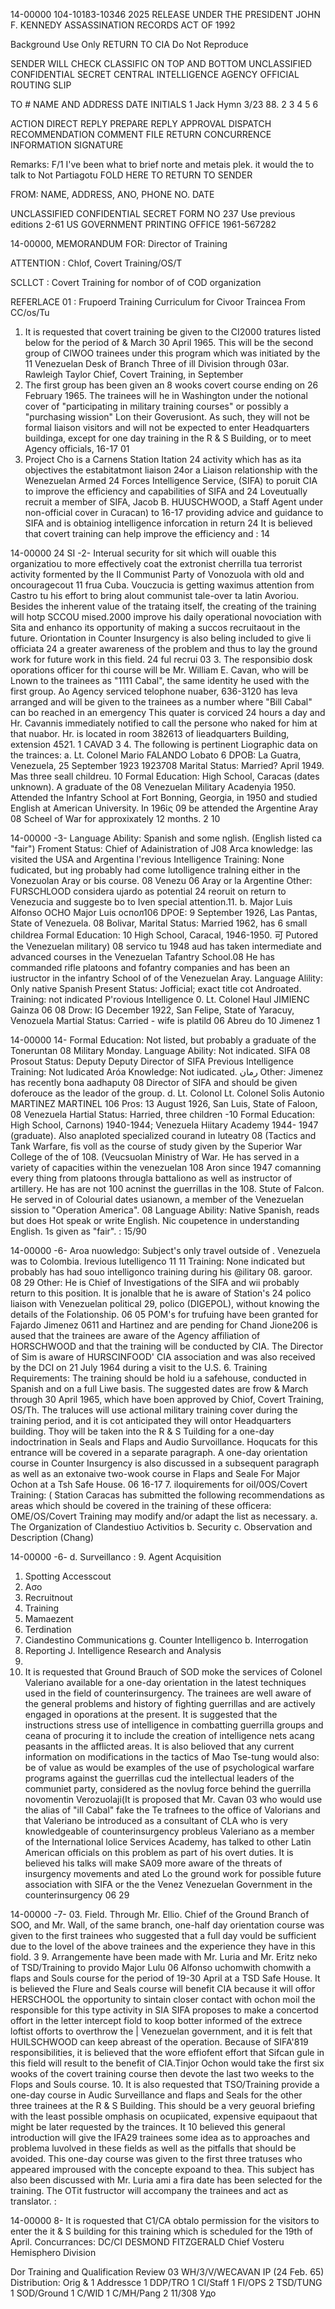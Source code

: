 14-00000
104-10183-10346
2025 RELEASE UNDER THE PRESIDENT JOHN F. KENNEDY ASSASSINATION RECORDS ACT OF 1992

Background Use Only
RETURN TO CIA
Do Not Reproduce

SENDER WILL CHECK CLASSIFIC ON TOP AND BOTTOM
UNCLASSIFIED CONFIDENTIAL SECRET
CENTRAL INTELLIGENCE AGENCY
OFFICIAL ROUTING SLIP

TO # NAME AND ADDRESS DATE INITIALS
1 Jack Hymn 3/23 88.
2
3
4
5
6

ACTION DIRECT REPLY PREPARE REPLY
APPROVAL DISPATCH RECOMMENDATION
COMMENT FILE RETURN
CONCURRENCE INFORMATION SIGNATURE

Remarks: F/1
I've been what to brief
norte and metais plek.
it would the to talk to
Not Partiagotu
FOLD HERE TO RETURN TO SENDER

FROM: NAME, ADDRESS, ANO, PHONE NO. DATE

UNCLASSIFIED CONFIDENTIAL SECRET
FORM NO 237 Use previous editions
2-61 US GOVERNMENT PRINTING OFFICE 1961-567282

14-00000,
MEMORANDUM FOR: Director of Training

ATTENTION : Chlof, Covert Training/OS/T

SCLLCT : Covert Training for nombor of of COD
organization

REFERLACE 01 : Frupoerd Training Curriculum for Civoor
Traincea From CC/os/Tu

1. It is requested that covert training be given to
the CI2000 tratures listed below for the period of & March
30 April 1965. This will be the second group of CIWOO
trainees under this program which was initiated by the
11 Venezuelan Desk of Branch Three of ill Division through
03ar. Rawleigh Taylor Chief, Covert Training, in September
1967. The first group has been given an 8 wooks covert
course ending on 26 February 1965. The trainees will he
in Washington under the notional cover of "participating
in military training courses" or possibly a "purchasing
wission" Lon their Goverusiont. As such, they will not be
formal liaison visitors and will not be expected to enter
Headquarters buildinga, except for one day training in
the R & S Building, or to meet Agency officials,
16-17
01
2. Project Cho is a Carnens Station Itation
24
activity which has as ita objectives the estabitatmont
liaison
24or a Liaison relationship with the Wenezuelan Armed 24
Forces Intelligence Service, (SIFA) to poruit CIA to
improve the efficiency and capabilities of SIFA and
24
Loveutually recruit a member of SIFA, Jacob B. HUUSCHWOOD,
a Staff Agent under non-official cover in Curacan) to 16-17
providing advice and guidance to SIFA and is obtainiog
intelligence inforcation in return 24 It is believed that
covert training can help improve the efficiency and
:
14

14-00000
24
SI
-2-
Interual security for sit which will ouable this
organizatiou to more effectively coat the extronist
cherrilla tua terrorist activity formented by the
Il Communist Party of Vonozuola with old and oncouragecout
11 frua Cuba. Vouczucia is getting waximus attention from
Castro tu his effort to bring alout communist tale-over
ta latin Avoriou. Besides the inherent value of the
trataing itself, the creating of the training will hotp
SCCOU
mised.2000 improve his daily operational novociation
with Sita and enhanco its opportunity of making a succos
recruitaout in the future. Oriontation in Counter
Insurgency is also beling included to give li officiata 24
a greater awareness of the problem and thus to lay the
ground work for future work in this field.
24 ful recrui
03
3. The responsibio dosk oporations officer for thi
course will be Mr. William E. Cavan, who will be Lnown
to the trainees as "1111 Cabal", the same identity he
used with the first group. Ao Agency serviced telophone
nuaber, 636-3120 has leva arranged and will be given to
the trainees as a number where "Bill Cabal" can bo
reached in an emergency This quater is corviced 24
hours a day and Hr. Cavannis immediately notified to call
the persone who naked for him at that nuabor. Hr.
is located in room 382613 of lieadquarters Building,
extension 4521.
1
CAVAD 3
4. The following is pertinent Liographic data on
the trainces:
a. Lt. Colonel Mario FALANDO Lobato 6
DPOB: La Guatra, Venezuela, 25 September 1923 1923708
Marital Status: Married? April 1949. Mas three
seall childreu.
10
Formal Education: High School, Caracas (dates
unknown). A graduate of the
08 Venezuelan Military Acadenyia
1950. Attended the Infantry
School at Fort Bonning, Georgia,
in 1950 and studied English at
American University. In 196ίς 09
be attended the Argentine Aray
08 Scheel of War for approxixately
12 months.
2
10

14-00000
-3-
Language Ability:
Spanish and some nglish.
(English listed ca "fair")
Froment Status: Chief of Adainistration of J08
Arca knowledge: las visited the USA and Argentina
l'revious Intelligence
Training:
None fudicated, but ing
probably had come lutolligence
tralning either in the
Vonezuolan Aray or bis
course.
08 Venezu
06
Aray or la Argentine
Other: FURSCHLOOD considera ujardo as potential 24
reoruit on return to Venezucia and suggeste
bo to Iven special attention.11.
b. Major Luis Alfonso ОСНО
Major Luis
оспол106
DPOE: 9 September 1926, Las Pantas, State of
Venezuela.
08
Bolivar,
Marital Status: Married 1962, has 6 small childrea
Formal Education:
10
High School, Caracal, 1946-1950.
可
Putored the Venezuelan military) 08
servico tu 1948 aud has taken
intermediate and advanced courses
in the Venezuelan Tafantry School.08
He has commanded rifle platoons
and fofantry companies and has
been an iustructor in the infantry
School of of the Venezuelan Aray.
Language Alility: Only native Spanish
Present Status: Jofficial; exact title cot
Androated.
Training: not indicated
P'rovious Intelligence
0.
Lt. Colonel Haul JIMIENC
Gainza 06
08
Drow: IG December 1922, San Felipe, State of Yaracuy,
Venozuela
Martial Status: Carried - wife is platild
06
Abreu do
10
Jimenez
1

14-00000
14-
Formal Education: Not listed, but probably a
graduate of the Toneruntan 08
Military Monday.
Language Ability: Not indicated.
SIFA 08
Prosout Status: Deputy Deputy Director of SIFA
Previous Intelligence
Training: Not ludicated
Aróa Knowledge: Not iudicated.
رمان
Other: Jimenez has recently bona aadhaputy 08
Director of SIFA and should be given
doferouce as the leador of the group.
d. Lt. Colonol Lt. Colonel Solis Autonio MARTINEZ MARTINEL 106
Pros: 13 August 1926, San Luis, State of Faloon, 08
Venezuela
Hartial Status: Harried, three children
-10
Formal Education: High School, Carnons) 1940-1944;
Venezuela Hiitary Academy 1944-
1947 (graduate). Also anaploted
specialized courand in luteatry 08
(Tactics and Tank Warfare, fis voll
as the course of study given by
the Superior War College of the of
108.
(Veucsuolan Ministry of War. He
has served in a variety of
capacities within the venezuelan 108
Aron since 1947 comanning every
thing from platoons througla
battaliono as well as instructor
of artillery. He has are not 100
acninst the guerrillas in the 108.
Stute of Falcon. He served in
of Colourial dates usianown, a
member of the Venezuelan sission
to "Operation America". 08
Language Ability: Native Spanish, reads but does
Hot speak or write English. Nic
coupetence in understanding English.
1s given as "fair".
:
15/90

14-00000
-6-
Aroa nuowledgo: Subject's only travel outside of
.
Venezuela was to Colombia.
Irevious lutelligenco
11
11
Training: None indicated but probably
has had souo intelligonco
training during his @ilitary 08.
garoor.
08
29
Other: He is Chief of Investigations of the SIFA
and wii probably return to this position.
It is jonalble that he is aware of Station's 24
polico liaison with Venezuelan political 29,
polico (DIGEPOL), without knowing the
details of the Folationship.
06
05 POM's for trufuing have been granted for Fajardo
Jimenez 0611
and Hartinez and are pending for Chand Jione206
is aused that the trainees are aware of the Agency
affiliation of HORSCHWOOD and that the training will be
conducted by CIA. The Director of Sim is aware of
HURSCINFOOD' CIA association and was also received by the
DCI on 21 July 1964 during a visit to the U.S.
6. Training Requirements: The training should be
hold iu a safehouse, conducted in Spanish and on a full
Liwe basis. The suggested dates are frow & March through
30 April 1965, which have boen approved by Chiof, Covert
Training, OS/Th. The traluces will use actional military
training cover during the training period, and it is cot
anticipated they will ontor Headquarters building. Thoy
will be taken into the R & S Tuilding for a one-day
indoctrination in Seals and Flaps and Audio Survoillance.
Hoqucats for this entrance will be covered in a separate
paragraph. A one-day orientation course in Counter
Insurgency is also discussed in a subsequent paragraph
as well as an extonaive two-wook course in Flaps and Seale
For Major Ochon at a Tsh Safe House.
06
16-17
7. iloquirements for oil/0OS/Covert Training: ( Station
Caracas has submitted the following recommendations as
areas which should be covered in the training of these
officera: OME/OS/Covert Training may modify and/or adapt
the list as necessary.
a. The Organization of Clandestiuo Activitios
b.
Security
c. Observation and Description (Chang)

14-00000
-6-
d.
Surveillanco
:
9. Agent Acquisition
1. Spotting
Accesscout
3. Ασο
3. Recruitnout
4. Training
6. Mamaezent
6. Terdination
1. Ciandestino Communications
g. Counter Intelligenco
b.
Interrogation
1. Reporting
J. Intelligence Research and Analysis
106.
8. It is requested that Ground Brauch of SOD moke
the services of Colonel Valeriano available for a one-day
orientation in the latest techniques used in the field of
counterinsurgency. The trainees are well aware of the
general problems and history of fighting guerrillas and
are actively engaged in oporations at the present. It is
suggested that the instructions stress use of intelligence
in combatting guerrilla groups and ceana of procuring it
to include the creation of intelligence nets acang peasants
in the afflicted areas. It is also belioved that any
current information on modifications in the tactics of
Mao Tse-tung would also: be of value as would be examples
of the use of psychological warfare programs against the
guerrillas cud the intellectual leaders of the communiet
party, considered as the novlug force behind the guerrilla
novomentin Verozuolaji(It is proposed that Mr. Cavan 03
who would use the alias of "ill Cabal" fake the Te trafnees
to the office of Valorians and that Valeriano be introduced
as a consultant of CLA who is very knowledgeable of
counterinsurgency probleus Valeriano as a member of the
International lolice Services Academy, has talked to other
Latin American officials on this problem as part of his
overt duties. It is believed his talks will make SA09
more aware of the threats of insurgency movements and ated
Lo the ground work for possible future association with
SIFA or the the Venez Venezuelan Government in the counterinsurgency
06
29

14-00000
-7-
03.
Field. Through Mr. Ellio. Chief of the Ground Branch of
SOO, and Mr. Wall, of the same branch, one-half day
orientation course was given to the first trainees who
suggested that a full day vould be sufficient due to the
lovel of the above trainees and the experience they have
in this fiold.
3
9. Arrangemente have been made with Mr. Luria and
Mr. Eritz neko of TSD/Training to provido Major Lulu 06
Alfonso uchomwith chomwith a flaps and Souls course for the
period of 19-30 April at a TSD Safe House. It is believed
the Flure and Seals course will benefit CIA because it
will offor HERSCHOOL the opportunity to sintain closer
contact with ochon moil the responsible for this type
activity in SIA SIFA proposes to make a concertod
offort in the letter intercept fiold to koop botter
informed of the extrece loftist offorts to overthrow the
| Venezuelan government, and it is felt that HUILSCHWOOD
can keep abreast of the operation. Because of
SIFA'819
responsibilities, it is believed that the wore effiofent
effort that Sifcan gule in this field will result to
the benefit of CIA.Tinjor Ochon would take the first six
wooks of the covert training course then devote the last
two weeks to the Flops and Souls course.
10. It is also requested that TSO/Training provide
a one-day course in Audic Surveillance and flaps and
Seals for the other three trainees at the R & S Building.
This should be a very geuoral briefing with the least
possible omphasis on ocupiicated, expensive equipaout
that might be later requested by the trainces. It 10
believed this general introduction will give the IFA29
trainees some idea as to approaches and problema luvolved
in these fields as well as the pitfalls that should be
avoided. This one-day course was given to the first three
tratuses who appeared improused with the concepte expoand
to thea. This subject has also been discussed with Mr.
Luria ami a fira date has been selected for the training.
The OTit fustructor will accompany the trainees and act
as translator.
:

14-00000
8-
It is roquested that C1/CA obtalo permission
for the visitors to enter the it & S building for this
training which is scheduled for the 19th of April.
Concurrances:
DC/CI
DESMOND FITZGERALD
Chief
Vosteru Hemisphero Division

Dor Training and Qualification Review
03
WH/3/V/WECAVAN IP (24 Feb. 65)
Distribution:
Orig & 1
Addressce
1
DDP/TRO
1
CI/Staff
1
FI/OPS
2
TSD/TUNG
1
SOD/Ground
1
C/WID
1
C/MH/Pang
2
11/308
Удо
